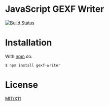 # JavaScript GEXF Writer 

[![Build Status](https://secure.travis-ci.org/danibrutal/gexf-writer.png?branch=master)](http://travis-ci.org/danibrutal/gexf-writer)

# Installation

With [npm](http://npmjs.org) do:

    $ npm install gexf-writer


# License

[MIT/X11](./LICENSE)

